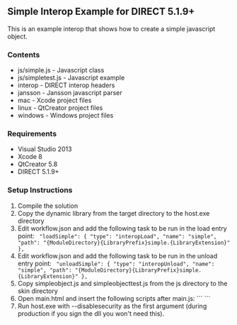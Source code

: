 ## Simple Interop Example for DIRECT 5.1.9+

This is an example interop that shows how to create a simple javascript object.

### Contents 

* js/simple.js - Javascript class
* js/simpletest.js - Javascript example
* interop - DIRECT interop headers
* jansson - Jansson javascript parser
* mac - Xcode project files
* linux - QtCreator project files
* windows - Windows project files

### Requirements

* Visual Studio 2013
* Xcode 8
* QtCreator 5.8
* DIRECT 5.1.9+

### Setup Instructions

1. Compile the solution
2. Copy the dynamic library from the target directory to the host.exe directory
3. Edit workflow.json and add the following task to be run in the load entry point: ```
    "loadSimple": {
        "type": "interopLoad",
        "name": "simple",
        "path": "{ModuleDirectory}{LibraryPrefix}simple.{LibraryExtension}"
    },```
4. Edit workflow.json and add the following task to be run in the unload entry point: ```
    "unloadSimple": {
        "type": "interopUnload",
        "name": "simple",
        "path": "{ModuleDirectory}{LibraryPrefix}simple.{LibraryExtension}"
    },```
5. Copy simpleobject.js and simpleobjecttest.js from the js directory to the skin directory
6. Open main.html and insert the following scripts after main.js: ```
    <script src="simple.js" type="text/javascript"></script>
    <script src="simpletest.js" type="text/javascript"></script>```
7. Run host.exe with --disablesecurity as the first argument (during production if you sign the dll you won't need this).

